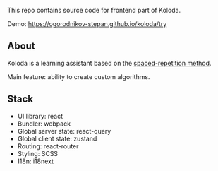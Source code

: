 This repo contains source code for frontend part of Koloda.

Demo: https://ogorodnikov-stepan.github.io/koloda/try

## About

Koloda is a learning assistant based on the [spaced-repetition method](https://en.wikipedia.org/wiki/Spaced_repetition). 

Main feature: ability to create custom algorithms.

## Stack

- UI library: react
- Bundler: webpack
- Global server state: react-query
- Global client state: zustand
- Routing: react-router
- Styling: SCSS
- I18n: i18next
